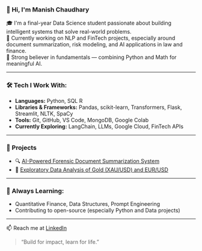 ### 👋 Hi, I'm Manish Chaudhary

🎓 I'm a final-year Data Science student passionate about building intelligent systems that solve real-world problems.  
🔬 Currently working on NLP and FinTech projects, especially around document summarization, risk modeling, and AI applications in law and finance.  
🧠 Strong believer in fundamentals — combining Python and Math for meaningful AI.

---

### 🛠️ Tech I Work With:
- **Languages:** Python, SQL R
- **Libraries & Frameworks:** Pandas, scikit-learn, Transformers, Flask, Streamlit, NLTK, SpaCy
- **Tools:** Git, GitHub, VS Code, MongoDB, Google Colab
- **Currently Exploring:** LangChain, LLMs, Google Cloud, FinTech APIs

---

### 🚀 Projects
- 🔍 [AI-Powered Forensic Document Summarization System](https://github.com/february-king/AI-Powered-Forensic-Document-Summarization-System)
- 💬 [Exploratory Data Analysis of Gold (XAU/USD) and EUR/USD](https://github.com/february-king/XAUUSD-EURUSD-EDA)

---

### 🌱 Always Learning:
- Quantitative Finance, Data Structures, Prompt Engineering
- Contributing to open-source (especially Python and Data projects)

---

📫 Reach me at [LinkedIn](https://www.linkedin.com/in/manishchaudhary3089)

> “Build for impact, learn for life.”
